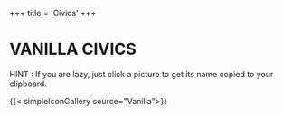 +++
title = 'Civics'
+++

# VANILLA CIVICS

HINT : If you are lazy, just click a picture to get its name copied to your clipboard.

{{< simpleIconGallery source="Vanilla">}}